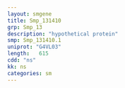```yaml
---
layout: smgene
title: Smp_131410
grp: Smp_13
description: "hypothetical protein"
smp: Smp_131410.1
uniprot: "G4VL03"
length:   615
cdd: "ns"
kk: ns
categories: sm
---
```

